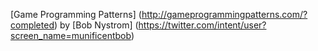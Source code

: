 [Game Programming Patterns] (http://gameprogrammingpatterns.com/?completed) by [Bob Nystrom] (https://twitter.com/intent/user?screen_name=munificentbob)
